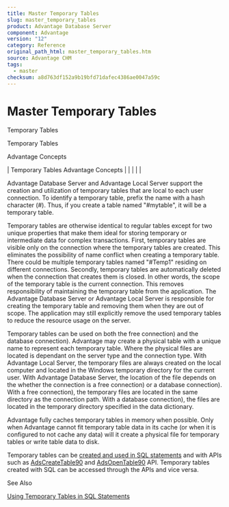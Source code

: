 ```yaml
---
title: Master Temporary Tables
slug: master_temporary_tables
product: Advantage Database Server
component: Advantage
version: "12"
category: Reference
original_path_html: master_temporary_tables.htm
source: Advantage CHM
tags:
  - master
checksum: a8d763df152a9b19bfd71dafec4386ae0047a59c
---
```


# Master Temporary Tables

Temporary Tables

Temporary Tables

Advantage Concepts

| Temporary Tables  Advantage Concepts |  |  |  |  |

Advantage Database Server and Advantage Local Server support the creation and utilization of temporary tables that are local to each user connection. To identify a temporary table, prefix the name with a hash character (#). Thus, if you create a table named "#mytable", it will be a temporary table.

Temporary tables are otherwise identical to regular tables except for two unique properties that make them ideal for storing temporary or intermediate data for complex transactions. First, temporary tables are visible only on the connection where the temporary tables are created. This eliminates the possibility of name conflict when creating a temporary table. There could be multiple temporary tables named "#Temp1" residing on different connections. Secondly, temporary tables are automatically deleted when the connection that creates them is closed. In other words, the scope of the temporary table is the current connection. This removes responsibility of maintaining the temporary table from the application. The Advantage Database Server or Advantage Local Server is responsible for creating the temporary table and removing them when they are out of scope. The application may still explicitly remove the used temporary tables to reduce the resource usage on the server.

Temporary tables can be used on both the free connection) and the database connection). Advantage may create a physical table with a unique name to represent each temporary table. Where the physical files are located is dependant on the server type and the connection type. With Advantage Local Server, the temporary files are always created on the local computer and located in the Windows temporary directory for the current user. With Advantage Database Server, the location of the file depends on the whether the connection is a free connection) or a database connection). With a free connection), the temporary files are located in the same directory as the connection path. With a database connection), the files are located in the temporary directory specified in the data dictionary.

Advantage fully caches temporary tables in memory when possible. Only when Advantage cannot fit temporary table data in its cache (or when it is configured to not cache any data) will it create a physical file for temporary tables or write table data to disk.

Temporary tables can be [created and used in SQL statements](master_using_temporary_tables_in_sql_statements.md) and with APIs such as [AdsCreateTable90](ace_adscreatetable.md) and [AdsOpenTable90](ace_adsopentable90.md) API. Temporary tables created with SQL can be accessed through the APIs and vice versa.

See Also

[Using Temporary Tables in SQL Statements](master_using_temporary_tables_in_sql_statements.md)
